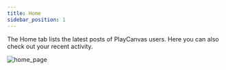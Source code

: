 ```yaml
---
title: Home
sidebar_position: 1
---
```


The Home tab lists the latest posts of PlayCanvas users. Here you can also check out your recent activity.

![home_page][1]

[1]: /images/platform/home.png "Home"
